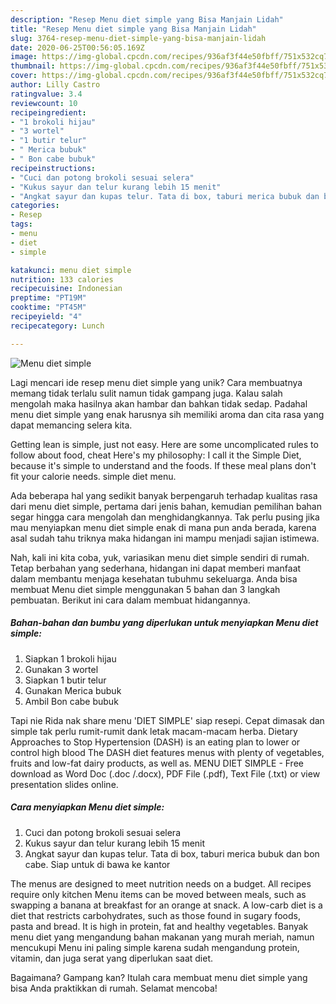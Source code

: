 ```yaml
---
description: "Resep Menu diet simple yang Bisa Manjain Lidah"
title: "Resep Menu diet simple yang Bisa Manjain Lidah"
slug: 3764-resep-menu-diet-simple-yang-bisa-manjain-lidah
date: 2020-06-25T00:56:05.169Z
image: https://img-global.cpcdn.com/recipes/936af3f44e50fbff/751x532cq70/menu-diet-simple-foto-resep-utama.jpg
thumbnail: https://img-global.cpcdn.com/recipes/936af3f44e50fbff/751x532cq70/menu-diet-simple-foto-resep-utama.jpg
cover: https://img-global.cpcdn.com/recipes/936af3f44e50fbff/751x532cq70/menu-diet-simple-foto-resep-utama.jpg
author: Lilly Castro
ratingvalue: 3.4
reviewcount: 10
recipeingredient:
- "1 brokoli hijau"
- "3 wortel"
- "1 butir telur"
- " Merica bubuk"
- " Bon cabe bubuk"
recipeinstructions:
- "Cuci dan potong brokoli sesuai selera"
- "Kukus sayur dan telur kurang lebih 15 menit"
- "Angkat sayur dan kupas telur. Tata di box, taburi merica bubuk dan bon cabe. Siap untuk di bawa ke kantor"
categories:
- Resep
tags:
- menu
- diet
- simple

katakunci: menu diet simple 
nutrition: 133 calories
recipecuisine: Indonesian
preptime: "PT19M"
cooktime: "PT45M"
recipeyield: "4"
recipecategory: Lunch

---
```



![Menu diet simple](https://img-global.cpcdn.com/recipes/936af3f44e50fbff/751x532cq70/menu-diet-simple-foto-resep-utama.jpg)

Lagi mencari ide resep menu diet simple yang unik? Cara membuatnya memang tidak terlalu sulit namun tidak gampang juga. Kalau salah mengolah maka hasilnya akan hambar dan bahkan tidak sedap. Padahal menu diet simple yang enak harusnya sih memiliki aroma dan cita rasa yang dapat memancing selera kita.

Getting lean is simple, just not easy. Here are some uncomplicated rules to follow about food, cheat Here&#39;s my philosophy: I call it the Simple Diet, because it&#39;s simple to understand and the foods. If these meal plans don&#39;t fit your calorie needs. simple diet menu.

Ada beberapa hal yang sedikit banyak berpengaruh terhadap kualitas rasa dari menu diet simple, pertama dari jenis bahan, kemudian pemilihan bahan segar hingga cara mengolah dan menghidangkannya. Tak perlu pusing jika mau menyiapkan menu diet simple enak di mana pun anda berada, karena asal sudah tahu triknya maka hidangan ini mampu menjadi sajian istimewa.


Nah, kali ini kita coba, yuk, variasikan menu diet simple sendiri di rumah. Tetap berbahan yang sederhana, hidangan ini dapat memberi manfaat dalam membantu menjaga kesehatan tubuhmu sekeluarga. Anda bisa membuat Menu diet simple menggunakan 5 bahan dan 3 langkah pembuatan. Berikut ini cara dalam membuat hidangannya.

<!--inarticleads1-->

##### Bahan-bahan dan bumbu yang diperlukan untuk menyiapkan Menu diet simple:

1. Siapkan 1 brokoli hijau
1. Gunakan 3 wortel
1. Siapkan 1 butir telur
1. Gunakan  Merica bubuk
1. Ambil  Bon cabe bubuk


Tapi nie Rida nak share menu &#39;DIET SIMPLE&#39; siap resepi. Cepat dimasak dan simple tak perlu rumit-rumit dank letak macam-macam herba. Dietary Approaches to Stop Hypertension (DASH) is an eating plan to lower or control high blood The DASH diet features menus with plenty of vegetables, fruits and low-fat dairy products, as well as. MENU DIET SIMPLE - Free download as Word Doc (.doc /.docx), PDF File (.pdf), Text File (.txt) or view presentation slides online. 

<!--inarticleads2-->

##### Cara menyiapkan Menu diet simple:

1. Cuci dan potong brokoli sesuai selera
1. Kukus sayur dan telur kurang lebih 15 menit
1. Angkat sayur dan kupas telur. Tata di box, taburi merica bubuk dan bon cabe. Siap untuk di bawa ke kantor


The menus are designed to meet nutrition needs on a budget. All recipes require only kitchen Menu items can be moved between meals, such as swapping a banana at breakfast for an orange at snack. A low-carb diet is a diet that restricts carbohydrates, such as those found in sugary foods, pasta and bread. It is high in protein, fat and healthy vegetables. Banyak menu diet yang mengandung bahan makanan yang murah meriah, namun mencukupi Menu ini paling simple karena sudah mengandung protein, vitamin, dan juga serat yang diperlukan saat diet. 

Bagaimana? Gampang kan? Itulah cara membuat menu diet simple yang bisa Anda praktikkan di rumah. Selamat mencoba!
